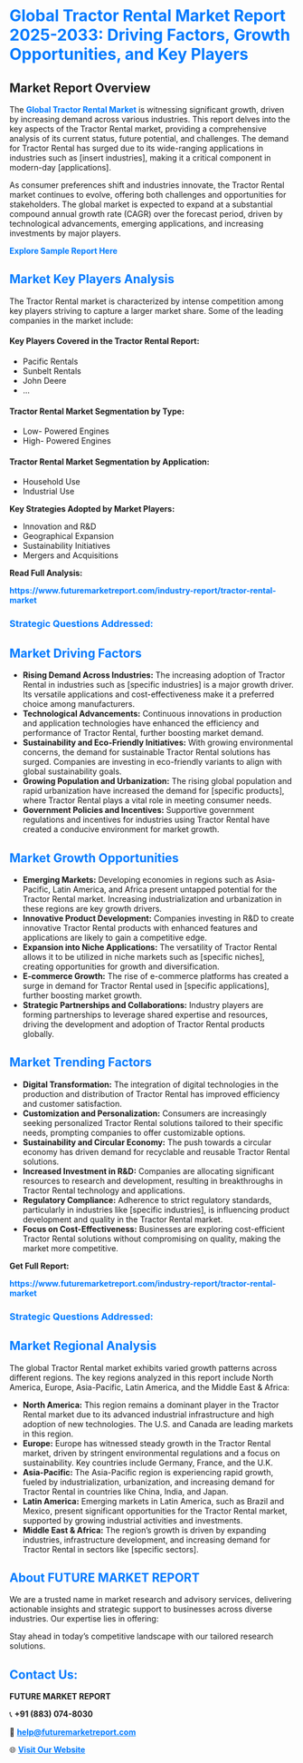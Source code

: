 <h1 style="color: #007BFF;">Global Tractor Rental Market Report 2025-2033: Driving Factors, Growth Opportunities, and Key Players</h1>

<section id="overview">
<h2>Market Report Overview</h2>
<p>The <a href="https://www.futuremarketreport.com/industry-report/tractor-rental-market" style="color: #007BFF; text-decoration: none;"><strong>Global Tractor Rental Market</strong></a> is witnessing significant growth, driven by increasing demand across various industries. This report delves into the key aspects of the Tractor Rental market, providing a comprehensive analysis of its current status, future potential, and challenges. The demand for Tractor Rental has surged due to its wide-ranging applications in industries such as [insert industries], making it a critical component in modern-day [applications].</p>
<p>As consumer preferences shift and industries innovate, the Tractor Rental market continues to evolve, offering both challenges and opportunities for stakeholders. The global market is expected to expand at a substantial compound annual growth rate (CAGR) over the forecast period, driven by technological advancements, emerging applications, and increasing investments by major players.</p>
</section>

<section id="overview">
<p><a href="https://www.futuremarketreport.com/request-sample/reportId=97119" style="color: #007BFF; text-decoration: none;"><strong>Explore Sample Report Here</strong></a></p>
</section>

<section id="key-players">
<h2 style="color: #007BFF;">Market Key Players Analysis</h2>
<p>The Tractor Rental market is characterized by intense competition among key players striving to capture a larger market share. Some of the leading companies in the market include:</p>
<h4>Key Players Covered in the Tractor Rental Report:</h4>
<ul><li>Pacific Rentals</li><li>Sunbelt Rentals</li><li>John Deere</li><li>...</li></ul>
<h4>Tractor Rental Market Segmentation by Type:</h4>
<ul><li>Low- Powered Engines</li><li>High- Powered Engines</li></ul>

<h4>Tractor Rental Market Segmentation by Application:</h4>
<ul><li>Household Use</li><li>Industrial Use</li></ul>
<p><strong>Key Strategies Adopted by Market Players:</strong></p>
<ul>
<li>Innovation and R&D</li>
<li>Geographical Expansion</li>
<li>Sustainability Initiatives</li>
<li>Mergers and Acquisitions</li>
</ul>
</section>

<section>
<p><strong>Read Full Analysis: </strong></p><a href="https://www.futuremarketreport.com/industry-report/tractor-rental-market" style="color: #007BFF; text-decoration: none;"><strong>https://www.futuremarketreport.com/industry-report/tractor-rental-market</strong></a>
<h3 style="color: #007BFF;">Strategic Questions Addressed:</h3>
</section>

<section id="driving-factors">
<h2 style="color: #007BFF;">Market Driving Factors</h2>
<ul>
<li><strong>Rising Demand Across Industries:</strong> The increasing adoption of Tractor Rental in industries such as [specific industries] is a major growth driver. Its versatile applications and cost-effectiveness make it a preferred choice among manufacturers.</li>
<li><strong>Technological Advancements:</strong> Continuous innovations in production and application technologies have enhanced the efficiency and performance of Tractor Rental, further boosting market demand.</li>
<li><strong>Sustainability and Eco-Friendly Initiatives:</strong> With growing environmental concerns, the demand for sustainable Tractor Rental solutions has surged. Companies are investing in eco-friendly variants to align with global sustainability goals.</li>
<li><strong>Growing Population and Urbanization:</strong> The rising global population and rapid urbanization have increased the demand for [specific products], where Tractor Rental plays a vital role in meeting consumer needs.</li>
<li><strong>Government Policies and Incentives:</strong> Supportive government regulations and incentives for industries using Tractor Rental have created a conducive environment for market growth.</li>
</ul>
</section>

<section id="growth-opportunities">
<h2 style="color: #007BFF;">Market Growth Opportunities</h2>
<ul>
<li><strong>Emerging Markets:</strong> Developing economies in regions such as Asia-Pacific, Latin America, and Africa present untapped potential for the Tractor Rental market. Increasing industrialization and urbanization in these regions are key growth drivers.</li>
<li><strong>Innovative Product Development:</strong> Companies investing in R&D to create innovative Tractor Rental products with enhanced features and applications are likely to gain a competitive edge.</li>
<li><strong>Expansion into Niche Applications:</strong> The versatility of Tractor Rental allows it to be utilized in niche markets such as [specific niches], creating opportunities for growth and diversification.</li>
<li><strong>E-commerce Growth:</strong> The rise of e-commerce platforms has created a surge in demand for Tractor Rental used in [specific applications], further boosting market growth.</li>
<li><strong>Strategic Partnerships and Collaborations:</strong> Industry players are forming partnerships to leverage shared expertise and resources, driving the development and adoption of Tractor Rental products globally.</li>
</ul>
</section>

<section id="trending-factors">
<h2 style="color: #007BFF;">Market Trending Factors</h2>
<ul>
<li><strong>Digital Transformation:</strong> The integration of digital technologies in the production and distribution of Tractor Rental has improved efficiency and customer satisfaction.</li>
<li><strong>Customization and Personalization:</strong> Consumers are increasingly seeking personalized Tractor Rental solutions tailored to their specific needs, prompting companies to offer customizable options.</li>
<li><strong>Sustainability and Circular Economy:</strong> The push towards a circular economy has driven demand for recyclable and reusable Tractor Rental solutions.</li>
<li><strong>Increased Investment in R&D:</strong> Companies are allocating significant resources to research and development, resulting in breakthroughs in Tractor Rental technology and applications.</li>
<li><strong>Regulatory Compliance:</strong> Adherence to strict regulatory standards, particularly in industries like [specific industries], is influencing product development and quality in the Tractor Rental market.</li>
<li><strong>Focus on Cost-Effectiveness:</strong> Businesses are exploring cost-efficient Tractor Rental solutions without compromising on quality, making the market more competitive.</li>
</ul>
</section>

<section>
<p><strong>Get Full Report: </strong></p><a href="https://www.futuremarketreport.com/industry-report/tractor-rental-market" style="color: #007BFF; text-decoration: none;"><strong>https://www.futuremarketreport.com/industry-report/tractor-rental-market</strong></a>
<h3 style="color: #007BFF;">Strategic Questions Addressed:</h3>
</section>


<section id="regional-analysis">
<h2 style="color: #007BFF;">Market Regional Analysis</h2>
<p>The global Tractor Rental market exhibits varied growth patterns across different regions. The key regions analyzed in this report include North America, Europe, Asia-Pacific, Latin America, and the Middle East & Africa:</p>
<ul>
<li><strong>North America:</strong> This region remains a dominant player in the Tractor Rental market due to its advanced industrial infrastructure and high adoption of new technologies. The U.S. and Canada are leading markets in this region.</li>
<li><strong>Europe:</strong> Europe has witnessed steady growth in the Tractor Rental market, driven by stringent environmental regulations and a focus on sustainability. Key countries include Germany, France, and the U.K.</li>
<li><strong>Asia-Pacific:</strong> The Asia-Pacific region is experiencing rapid growth, fueled by industrialization, urbanization, and increasing demand for Tractor Rental in countries like China, India, and Japan.</li>
<li><strong>Latin America:</strong> Emerging markets in Latin America, such as Brazil and Mexico, present significant opportunities for the Tractor Rental market, supported by growing industrial activities and investments.</li>
<li><strong>Middle East & Africa:</strong> The region’s growth is driven by expanding industries, infrastructure development, and increasing demand for Tractor Rental in sectors like [specific sectors].</li>
</ul>
</section>

<footer>
<h2 style="color: #007BFF;">About FUTURE MARKET REPORT</h2>
<p>We are a trusted name in market research and advisory services, delivering actionable insights and strategic support to businesses across diverse industries. Our expertise lies in offering:</p>

<p>Stay ahead in today’s competitive landscape with our tailored research solutions.</p>

<h2 style="color: #007BFF;">Contact Us:</h2>
<p><strong>FUTURE MARKET REPORT</strong></p>
<p>📞 <strong>+91 (883) 074-8030</strong></p>
<p>📧 <strong><a href="mailto:help@futuremarketreport.com" style="color: #007BFF;">help@futuremarketreport.com</a></strong></p>
<p>🌐 <strong><a href="https://www.futuremarketreport.com/" style="color: #007BFF;">Visit Our Website</a></strong></p>
</footer>